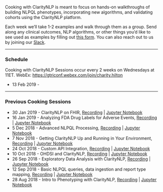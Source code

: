 Cooking with ClarityNLP is meant to focus on hands-on walkthroughs of building NLPQL phenotypes, incorporating new algorithms, and validating cohorts using the ClarityNLP platform. 

Each week we’ll take 1-2 examples and walk through them as a group. Send along any clinical outcomes, NLP algorithms, or other things you’d like to see used as examples by filling out [this form](https://goo.gl/forms/eYm6eWHtSy0VZk9w2). You can also reach out to us by joining our [Slack](https://join.slack.com/t/claritynlp/shared_invite/enQtNTE5NTUzNzk4MTk5LTFmNWY1NWVmZTA4Yjc5MDUwNTRhZTBmNTA0MWM0ZDNmYjdlNTAzYmViYzAzMTkwZDkzODA2YTJhYzQ1ZTliZTQ).

***

### Schedule
Cooking with ClarityNLP Sessions occur every 2 weeks on Wednesdays at 11ET. 
WebEx: https://gtriconf.webex.com/join/charity.hilton

* 13 Feb 2019 - 



***

### Previous Cooking Sessions
* 30 Jan 2019 - ClarityNLP on FHIR, [Recording](https://youtu.be/QjHNzsaorYU) | [Jupyter Notebook](https://github.com/ClarityNLP/ClarityNLP/blob/master/notebooks/cooking/Cooking_with_ClarityNLP_013019.ipynb)
* 16 Jan 2019 - Analyzing FDA Drug Labels for Adverse Events, [Recording](https://youtu.be/8BoB3-uiDk8) | [Jupyter Notebook](https://github.com/ClarityNLP/ClarityNLP/blob/master/notebooks/cooking/Cooking_with_ClarityNLP_011619.ipynb)
* 5 Dec 2018 - Advanced NLPQL Processing, [Recording](https://youtu.be/_bPnHRL7GC4) | [Jupyter Notebook](https://github.com/ClarityNLP/ClarityNLP/blob/master/notebooks/cooking/Cooking_with_ClarityNLP_120518.ipynb)
* 7 Nov 2018 - Getting ClarityNLP Up and Running in Your Environment, [Recording](https://youtu.be/0KaLZAZ5RjY) | [Jupyter Notebook](https://github.com/ClarityNLP/ClarityNLP/blob/master/notebooks/cooking/Cooking_with_ClarityNLP_110718.ipynb)
* 24 Oct 2018 - Custom API Integration, [Recording](https://youtu.be/H5johzKtc3M) | [Jupyter Notebook](https://github.com/ClarityNLP/ClarityNLP/blob/master/notebooks/cooking/Cooking_with_ClarityNLP_102418.ipynb)
* 10 Oct 2018 - OHDSI and ClarityNLP, [Recording](https://youtu.be/vNsym9ENPXU) | [Jupyter Notebook](https://nbviewer.jupyter.org/github/ClarityNLP/ClarityNLP/blob/master/notebooks/cooking/Cooking_with_ClarityNLP_101018.ipynb)
* 26 Sep 2018 - Exploratory Data Analysis with ClarityNLP, [Recording](https://youtu.be/AyT8LO9F6n4) | [Jupyter Notebook](https://nbviewer.jupyter.org/github/ClarityNLP/ClarityNLP/blob/master/notebooks/cooking/Cooking_with_ClarityNLP_092618.ipynb)
* 12 Sep 2018 - Basic NLPQL queries, data ingestion and report type mapping, [Recording](https://youtu.be/DY4RgoALM7w) | [Jupyter Notebook](https://nbviewer.jupyter.org/github/ClarityNLP/ClarityNLP/blob/master/notebooks/cooking/Cooking_with_ClarityNLP_091218.ipynb)
* 28 Aug 2018 - Intro to Phenotyping with ClarityNLP, [Recording](https://youtu.be/UGxIwitLqw4) | [Jupyter Notebook](https://nbviewer.jupyter.org/github/ClarityNLP/ClarityNLP/blob/master/notebooks/cooking/Cooking_with_ClarityNLP_082818.ipynb)
